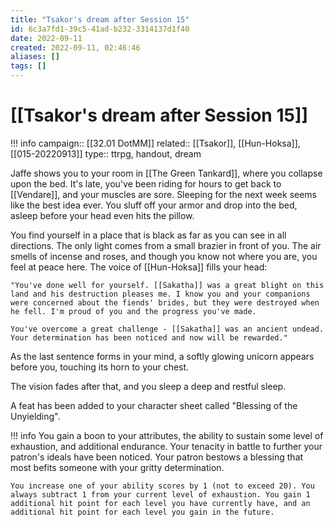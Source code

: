 ```yaml
---
title: "Tsakor's dream after Session 15"
id: 6c3a7fd1-39c5-41ad-b232-3314137d1f40
date: 2022-09-11
created: 2022-09-11, 02:46:46
aliases: []
tags: []
---
```


# [[Tsakor's dream after Session 15]]

!!! info
    campaign:: [[32.01 DotMM]]
    related:: [[Tsakor]], [[Hun-Hoksa]], [[015-20220913]]
    type:: ttrpg, handout, dream


Jaffe shows you to your room in [[The Green Tankard]], where you collapse upon the bed. It's late, you've been riding for hours to get back to [[Vendare]], and your muscles are sore. Sleeping for the next week seems like the best idea ever. You sluff off your armor and drop into the bed, asleep before your head even hits the pillow.

You find yourself in a place that is black as far as you can see in all directions. The only light comes from a small brazier in front of you. The air smells of incense and roses, and though you know not where you are, you feel at peace here. The voice of [[Hun-Hoksa]] fills your head:

    "You've done well for yourself. [[Sakatha]] was a great blight on this land and his destruction pleases me. I know you and your companions were concerned about the fiends' brides, but they were destroyed when he fell. I'm proud of you and the progress you've made.
    
    You've overcome a great challenge - [[Sakatha]] was an ancient undead. Your determination has been noticed and now will be rewarded."

As the last sentence forms in your mind, a softly glowing unicorn appears before you, touching its horn to your chest.

The vision fades after that, and you sleep a deep and restful sleep. 

A feat has been added to your character sheet called "Blessing of the Unyielding".

!!! info
    You gain a boon to your attributes, the ability to sustain some level of exhaustion, and additional endurance. Your tenacity in battle to further your patron's ideals have been noticed. Your patron bestows a blessing that most befits someone with your gritty determination.
    
    You increase one of your ability scores by 1 (not to exceed 20). You always subtract 1 from your current level of exhaustion. You gain 1 additional hit point for each level you have currently have, and an additional hit point for each level you gain in the future.

